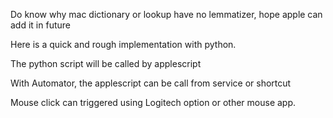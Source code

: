 Do know why mac dictionary or lookup have no lemmatizer, hope apple can add it in future

Here is a quick and rough implementation with python.

The python script will be called by applescript

With Automator, the applescript can be call from service or shortcut

Mouse click can triggered using Logitech option or other mouse app.